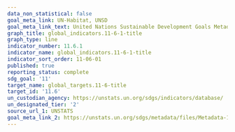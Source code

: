 ```yaml
---
data_non_statistical: false
goal_meta_link: UN-Habitat, UNSD
goal_meta_link_text: United Nations Sustainable Development Goals Metadata (pdf 2066kB)
graph_title: global_indicators.11-6-1-title
graph_type: line
indicator_number: 11.6.1
indicator_name: global_indicators.11-6-1-title
indicator_sort_order: 11-06-01
published: true
reporting_status: complete
sdg_goal: '11'
target_name: global_targets.11-6-title
target_id: '11.6'
un_custodian_agency: https://unstats.un.org/sdgs/indicators/database/
un_designated_tier: '2'
source_url_1: UNSTATS
goal_meta_link_2: https://unstats.un.org/sdgs/metadata/files/Metadata-11-06-01.pdf
---
```

